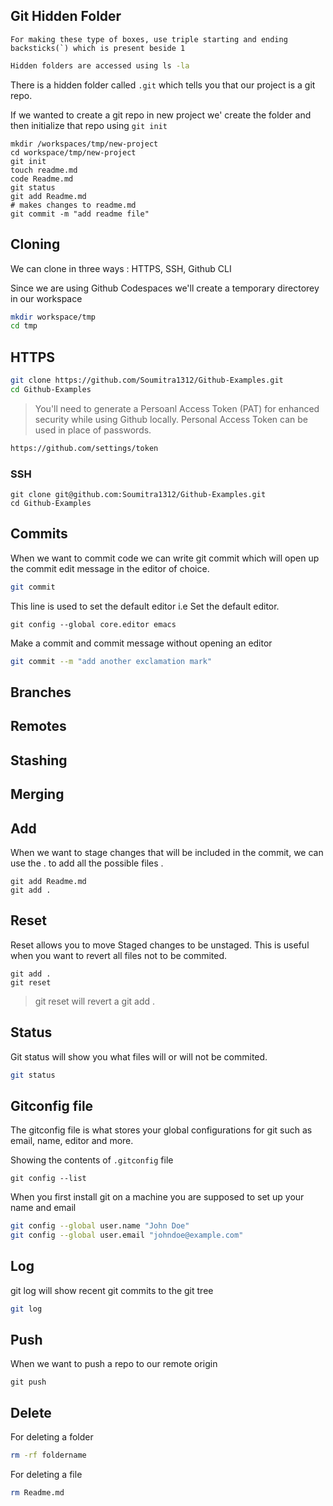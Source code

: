 ## Git Hidden Folder
```
For making these type of boxes, use triple starting and ending backsticks(`) which is present beside 1
```

```sh
Hidden folders are accessed using ls -la
```

There is a hidden folder called `.git` which tells you that our project is a git repo.

If we wanted to create a git repo in new project we' create the folder and then initialize that repo using `git init`

```
mkdir /workspaces/tmp/new-project
cd workspace/tmp/new-project
git init
touch readme.md
code Readme.md
git status
git add Readme.md 
# makes changes to readme.md
git commit -m "add readme file"
```

## Cloning

We can clone in three ways : HTTPS, SSH, Github CLI

Since we are using Github Codespaces we'll create a temporary directorey in our workspace

```sh
mkdir workspace/tmp
cd tmp
```

## HTTPS

```sh
git clone https://github.com/Soumitra1312/Github-Examples.git
cd Github-Examples
```
> You'll need to generate a Persoanl Access Token (PAT) for enhanced security while using Github locally.
> Personal Access Token can be used in place of passwords.
```sh
https://github.com/settings/token
```

### SSH
```ssh
git clone git@github.com:Soumitra1312/Github-Examples.git
cd Github-Examples
```

## Commits

When we want to commit code we can write git commit which will open up the commit edit message in the editor of choice.

```sh 
git commit
```

This line is used to set the default editor i.e Set the default editor.
``` 
git config --global core.editor emacs
```

Make a commit and commit message without opening an editor 

``` sh
git commit --m "add another exclamation mark"
```

## Branches

## Remotes

## Stashing

## Merging

## Add

When we want to stage changes that will be included in the commit, we can use the . to add all the possible files .

```
git add Readme.md
git add . 
```

## Reset

Reset allows you to move Staged changes to be unstaged.
This is useful when you want to revert all files not to be commited.

```
git add . 
git reset
```

> git reset will revert a git add . 

## Status

Git status will show you what files will or will not be commited.

```sh
git status
```

## Gitconfig file
The gitconfig file is what stores your global configurations for git such as email, name, editor and more.

Showing the contents of ```.gitconfig``` file 

```
git config --list 
```

When you first install git on a machine you are supposed to set up your name and email

```sh
git config --global user.name "John Doe"
git config --global user.email "johndoe@example.com"  
```

## Log
git log will show recent git commits to the git tree 

```sh
git log
```

## Push

When we want to push a repo to our remote origin

```
git push
```

## Delete
For deleting a folder
```sh
rm -rf foldername
```
For deleting a file
```sh
rm Readme.md
```
